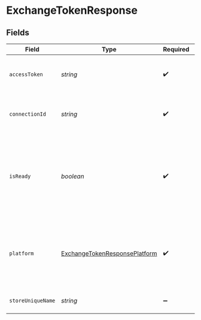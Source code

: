 # ExchangeTokenResponse


## Fields

| Field                                                                                                      | Type                                                                                                       | Required                                                                                                   | Description                                                                                                |
| ---------------------------------------------------------------------------------------------------------- | ---------------------------------------------------------------------------------------------------------- | ---------------------------------------------------------------------------------------------------------- | ---------------------------------------------------------------------------------------------------------- |
| `accessToken`                                                                                              | *string*                                                                                                   | :heavy_check_mark:                                                                                         | The access token associated with the Connection.                                                           |
| `connectionId`                                                                                             | *string*                                                                                                   | :heavy_check_mark:                                                                                         | The Rutter generated unique ID of the connection.                                                          |
| `isReady`                                                                                                  | *boolean*                                                                                                  | :heavy_check_mark:                                                                                         | A value determining whether all data is ready for a connection. See Connection Lifecycle for more details. |
| `platform`                                                                                                 | [ExchangeTokenResponsePlatform](../../models/shared/exchangetokenresponseplatform.md)                      | :heavy_check_mark:                                                                                         | See our supporting Commerce Platforms or Accounting Platforms pages for the platform enumeration           |
| `storeUniqueName`                                                                                          | *string*                                                                                                   | :heavy_minus_sign:                                                                                         | Unique store identifier.                                                                                   |